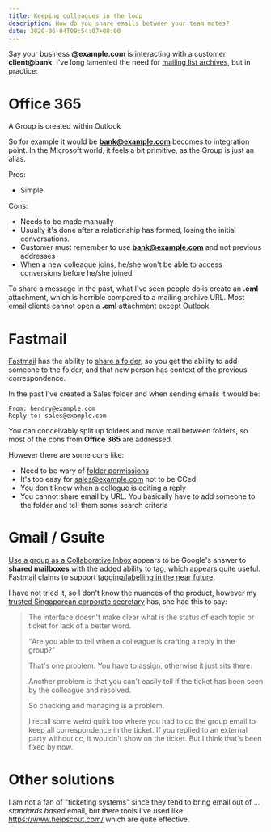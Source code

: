 ```yaml
---
title: Keeping colleagues in the loop
description: How do you share emails between your team mates?
date: 2020-06-04T09:54:07+08:00
---
```


Say your business **@example.com** is interacting with a customer
**client@bank**. I've long lamented the need for [mailing list
archives](https://www.youtube.com/watch?v=whogcE6bJ2o), but in practice:

# Office 365

A Group is created within Outlook

So for example it would be **bank@example.com** becomes to integration point.
In the Microsoft world, it feels a bit primitive, as the Group is just an
alias.

Pros:
* Simple

Cons:
* Needs to be made manually
* Usually it's done after a relationship has formed, losing the initial conversations.
* Customer must remember to use **bank@example.com** and not previous addresses
* When a new colleague joins, he/she won't be able to access conversions before he/she joined

To share a message in the past, what I've seen people do is create an **.eml**
attachment, which is horrible compared to a mailing archive URL. Most email
clients cannot open a **.eml** attachment except Outlook.

# Fastmail

[Fastmail](https://ref.fm/u11542869) has the ability to [share a
folder](https://www.fastmail.com/help/business/sharingmail.html), so you get
the ability to add someone to the folder, and that new person has context of
the previous correspondence.

In the past I've created a Sales folder and when sending emails it would be:

	From: hendry@example.com
	Reply-to: sales@example.com

You can conceivably split up folders and move mail between folders, so most of
the cons from **Office 365** are addressed.

However there are some cons like:

* Need to be wary of [folder permissions](https://www.fastmail.com/help/business/jmapfolderchanges.html)
* It's too easy for sales@example.com not to be CCed
* You don't know when a collegue is editing a reply
* You cannot share email by URL. You basically have to add someone to the folder and tell them some search criteria

# Gmail / Gsuite

[Use a group as a Collaborative
Inbox](https://support.google.com/a/answer/167430) appears to be Google's
answer to **shared mailboxes** with the added ability to tag, which appears
quite useful. Fastmail claims to support [tagging/labelling in the near future](https://twitter.com/Fastmail/status/1265341936791142404).

I have not tried it, so I don't know the nuances of the product, however my
[trusted Singaporean corporate secretary](http://kolibri.sg) has, she had this
to say:

<blockquote>
The interface doesn't make clear what is the status of each topic or ticket for
lack of a better word.

<q>Are you able to tell when a colleague is crafting a reply in the group?</q>

That's one problem. You have to assign, otherwise it just sits there.

Another problem is that you can't easily tell if the ticket has been seen by
the colleague and resolved.

So checking and managing is a problem.

I recall some weird quirk too where you had to cc the group email to keep all
correspondence in the ticket. If you replied to an external party without cc,
it wouldn't show on the ticket. But I think that's been fixed by now.
</blockquote>

# Other solutions

I am not a fan of "ticketing systems" since they tend to bring email out of ...
_standards based_ email, but there tools I've used like
<https://www.helpscout.com/> which are quite effective.
